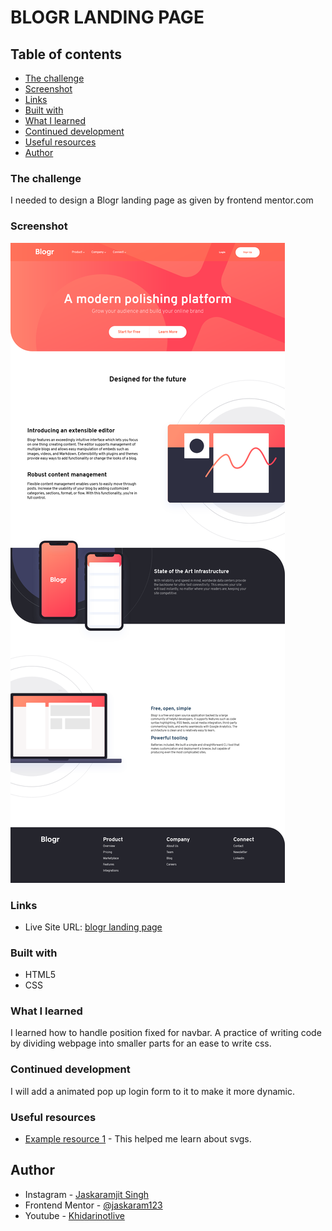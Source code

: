 # BLOGR LANDING PAGE
## Table of contents

- [The challenge](#the-challenge)
- [Screenshot](#screenshot)
- [Links](#links)
- [Built with](#built-with)
- [What I learned](#what-i-learned)
- [Continued development](#continued-development)
- [Useful resources](#useful-resources)
- [Author](#author)


### The challenge

I needed to design a Blogr landing page as given by frontend mentor.com

### Screenshot

![my designed webpage](design/screenshot.png)

### Links

- Live Site URL: [blogr landing page](https://jaskaram123.github.io/blogrlandingpage/)

### Built with

- HTML5
- CSS

### What I learned

I learned how to handle position fixed for navbar. A practice of writing code by dividing webpage into smaller parts for an ease to write css.

### Continued development

I will add a animated pop up login form to it to make it more dynamic.

### Useful resources

- [Example resource 1](https://www.w3schools.com) - This helped me learn about svgs.

## Author

- Instagram - [Jaskaramjit Singh](https://www.instagram.com/artisticmusic__/)
- Frontend Mentor - [@jaskaram123](https://www.frontendmentor.io/profile/jaskaram123)
- Youtube - [Khidarinotlive](https://www.youtube.com/channel/UCfJJytAIVR4i4CIOoPxy2Gw)
